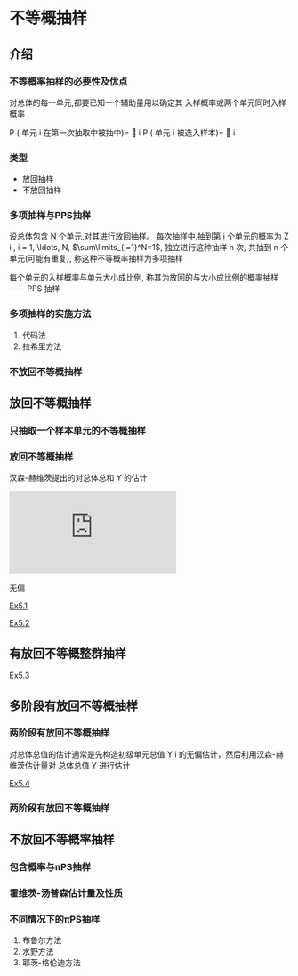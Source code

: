 # 不等概抽样

## 介绍

### 不等概率抽样的必要性及优点

对总体的每一单元,都要已知一个辅助量用以确定其
入样概率或两个单元同时入样概率

P ( 单元 i 在第一次抽取中被抽中)=  i
P ( 单元 i 被选入样本)=  i

### 类型

- 放回抽样
- 不放回抽样

### 多项抽样与PPS抽样

设总体包含 N 个单元,对其进行放回抽样。
每次抽样中,抽到第 i 个单元的概率为 Z i , i = 1, \ldots, N,
$\sum\limits_{i=1}^N=1$, 独立进行这种抽样 n 次,
共抽到 n 个单元(可能有重复),
称这种不等概率抽样为多项抽样

每个单元的入样概率与单元大小成比例,
称其为放回的与大小成比例的概率抽样—— PPS 抽样

### 多项抽样的实施方法

1. 代码法
2. 拉希里方法

### 不放回不等概抽样

## 放回不等概抽样

### 只抽取一个样本单元的不等概抽样

### 放回不等概抽样

汉森-赫维茨提出的对总体总和 Y 的估计

![](https://latex.codecogs.com/gif.latex?%5Chat%20Y_%7BHH%7D%20%3D%20%5Cfrac%7B1%7D%7Bn%7D%5Csum%5Climits_%7Bi%3D1%7D%5En%5Cfrac%7By_i%7D%7BZ_i%7D)

无偏

[Ex5.1](Ex5.1/README.md)

[Ex5.2](Ex5.2/README.md)

## 有放回不等概整群抽样
[Ex5.3](Ex5.3/README.md)

## 多阶段有放回不等概抽样

### 两阶段有放回不等概抽样

对总体总值的估计通常是先构造初级单元总值 Y i
的无偏估计，然后利用汉森-赫维茨估计量对
总体总值 Y 进行估计

[Ex5.4](Ex5.4/README.md)

### 两阶段有放回不等概抽样

## 不放回不等概率抽样

### 包含概率与πPS抽样

### 霍维茨-汤普森估计量及性质

### 不同情况下的πPS抽样

1. 布鲁尔方法
2. 水野方法
3. 耶茨-格伦迪方法
